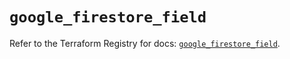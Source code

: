 # `google_firestore_field`

Refer to the Terraform Registry for docs: [`google_firestore_field`](https://registry.terraform.io/providers/hashicorp/google-beta/6.44.0/docs/resources/google_firestore_field).
